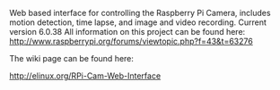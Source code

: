 Web based interface for controlling the Raspberry Pi Camera, includes motion detection, time lapse, and image and video recording.
Current version 6.0.38
All information on this project can be found here: http://www.raspberrypi.org/forums/viewtopic.php?f=43&t=63276

The wiki page can be found here:

http://elinux.org/RPi-Cam-Web-Interface
